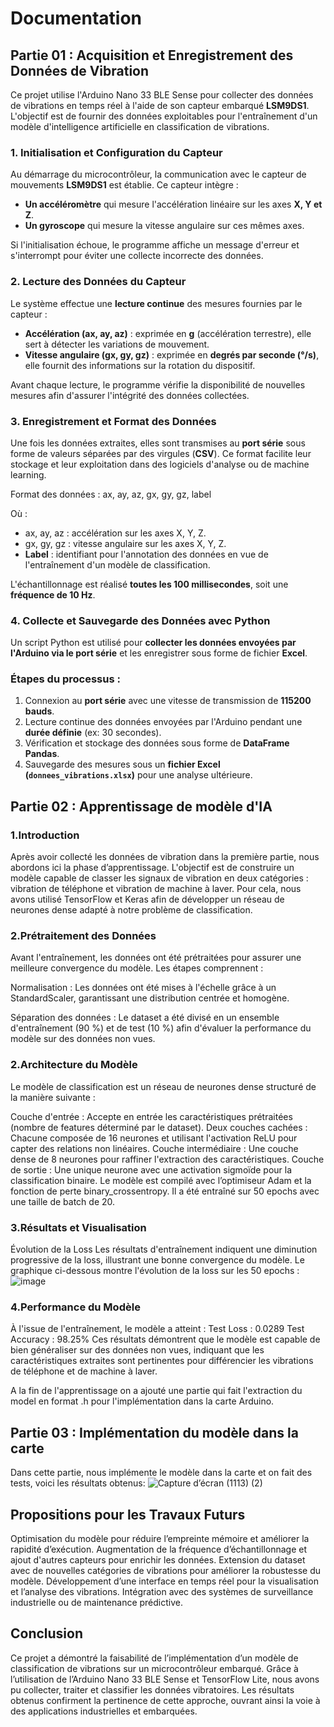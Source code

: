 # Documentation

## Partie 01 : Acquisition et Enregistrement des Données de Vibration

Ce projet utilise l'Arduino Nano 33 BLE Sense pour collecter des données de vibrations en temps réel à l'aide de son capteur embarqué **LSM9DS1**. L'objectif est de fournir des données exploitables pour l'entraînement d'un modèle d'intelligence artificielle en classification de vibrations.

### 1. Initialisation et Configuration du Capteur
Au démarrage du microcontrôleur, la communication avec le capteur de mouvements **LSM9DS1** est établie. Ce capteur intègre :
- **Un accéléromètre** qui mesure l'accélération linéaire sur les axes **X, Y et Z**.
- **Un gyroscope** qui mesure la vitesse angulaire sur ces mêmes axes.

Si l'initialisation échoue, le programme affiche un message d'erreur et s'interrompt pour éviter une collecte incorrecte des données.

### 2. Lecture des Données du Capteur
Le système effectue une **lecture continue** des mesures fournies par le capteur :
- **Accélération (⁠ax, ay, az⁠)** : exprimée en **g** (accélération terrestre), elle sert à détecter les variations de mouvement.
- **Vitesse angulaire (⁠gx, gy, gz⁠)** : exprimée en **degrés par seconde (°/s)**, elle fournit des informations sur la rotation du dispositif.

Avant chaque lecture, le programme vérifie la disponibilité de nouvelles mesures afin d'assurer l'intégrité des données collectées.

### 3. Enregistrement et Format des Données
Une fois les données extraites, elles sont transmises au **port série** sous forme de valeurs séparées par des virgules (**CSV**). Ce format facilite leur stockage et leur exploitation dans des logiciels d'analyse ou de machine learning.

Format des données :
ax, ay, az, gx, gy, gz, label

Où :
- ax, ay, az : accélération sur les axes X, Y, Z.
- gx, gy, gz : vitesse angulaire sur les axes X, Y, Z.
- **Label** : identifiant pour l'annotation des données en vue de l'entraînement d'un modèle de classification.

L'échantillonnage est réalisé **toutes les 100 millisecondes**, soit une **fréquence de 10 Hz**.

### 4. Collecte et Sauvegarde des Données avec Python
Un script Python est utilisé pour **collecter les données envoyées par l'Arduino via le port série** et les enregistrer sous forme de fichier **Excel**.

### Étapes du processus :
1. Connexion au **port série** avec une vitesse de transmission de **115200 bauds**.
2. Lecture continue des données envoyées par l'Arduino pendant une **durée définie** (ex: 30 secondes).
3. Vérification et stockage des données sous forme de **DataFrame Pandas**.
4. Sauvegarde des mesures sous un **fichier Excel (`donnees_vibrations.xlsx`)** pour une analyse ultérieure.

## Partie 02 : Apprentissage de modèle d'IA

### 1.Introduction
Après avoir collecté les données de vibration dans la première partie, nous abordons ici la phase d’apprentissage. L'objectif est de construire un modèle capable de classer les signaux de vibration en deux catégories : vibration de téléphone et vibration de machine à laver. Pour cela, nous avons utilisé TensorFlow et Keras afin de développer un réseau de neurones dense adapté à notre problème de classification.

### 2.Prétraitement des Données
Avant l'entraînement, les données ont été prétraitées pour assurer une meilleure convergence du modèle. Les étapes comprennent :

Normalisation : Les données ont été mises à l'échelle grâce à un StandardScaler, garantissant une distribution centrée et homogène.

Séparation des données : Le dataset a été divisé en un ensemble d'entraînement (90 %) et de test (10 %) afin d'évaluer la performance du modèle sur des données non vues.

### 2.Architecture du Modèle
Le modèle de classification est un réseau de neurones dense structuré de la manière suivante :

Couche d'entrée : Accepte en entrée les caractéristiques prétraitées (nombre de features déterminé par le dataset).
Deux couches cachées : Chacune composée de 16 neurones et utilisant l'activation ReLU pour capter des relations non linéaires.
Couche intermédiaire : Une couche dense de 8 neurones pour raffiner l'extraction des caractéristiques.
Couche de sortie : Une unique neurone avec une activation sigmoïde pour la classification binaire.
Le modèle est compilé avec l’optimiseur Adam et la fonction de perte binary_crossentropy. Il a été entraîné sur 50 epochs avec une taille de batch de 20.

### 3.Résultats et Visualisation
Évolution de la Loss
Les résultats d'entraînement indiquent une diminution progressive de la loss, illustrant une bonne convergence du modèle. Le graphique ci-dessous montre l'évolution de la loss sur les 50 epochs :
![image](https://github.com/user-attachments/assets/53b38d84-0874-412e-9773-0243ec03f4d6)


### 4.Performance du Modèle
À l'issue de l'entraînement, le modèle a atteint :
Test Loss : 0.0289
Test Accuracy : 98.25%
Ces résultats démontrent que le modèle est capable de bien généraliser sur des données non vues, indiquant que les caractéristiques extraites sont pertinentes pour différencier les vibrations de téléphone et de machine à laver.

A la fin de l'apprentissage on a ajouté une partie qui fait l'extraction du model en format .h pour l'implémentation dans la carte Arduino.

## Partie 03 : Implémentation du modèle dans la carte

Dans cette partie, nous implémente le modèle dans la carte et on fait des tests, voici les résultats obtenus: 
![Capture d’écran (1113) (2)](https://github.com/user-attachments/assets/3a00e09f-39a5-42e3-a7d9-7841c2edf813)

## Propositions pour les Travaux Futurs
Optimisation du modèle pour réduire l’empreinte mémoire et améliorer la rapidité d’exécution.
Augmentation de la fréquence d’échantillonnage et ajout d'autres capteurs pour enrichir les données.
Extension du dataset avec de nouvelles catégories de vibrations pour améliorer la robustesse du modèle.
Développement d’une interface en temps réel pour la visualisation et l’analyse des vibrations.
Intégration avec des systèmes de surveillance industrielle ou de maintenance prédictive.


## Conclusion
Ce projet a démontré la faisabilité de l’implémentation d’un modèle de classification de vibrations sur un microcontrôleur embarqué. Grâce à l’utilisation de l’Arduino Nano 33 BLE Sense et TensorFlow Lite, nous avons pu collecter, traiter et classifier les données vibratoires. Les résultats obtenus confirment la pertinence de cette approche, ouvrant ainsi la voie à des applications industrielles et embarquées.
